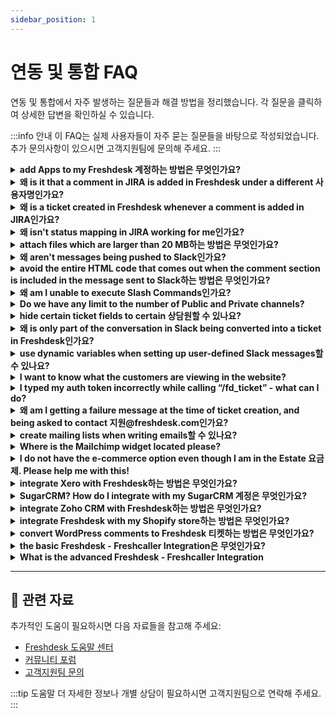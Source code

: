 ```yaml
---
sidebar_position: 1
---
```


# 연동 및 통합 FAQ

연동 및 통합에서 자주 발생하는 질문들과 해결 방법을 정리했습니다. 각 질문을 클릭하여 상세한 답변을 확인하실 수 있습니다.

:::info 안내
이 FAQ는 실제 사용자들이 자주 묻는 질문들을 바탕으로 작성되었습니다. 추가 문의사항이 있으시면 고객지원팀에 문의해 주세요.
:::

<details>
<summary><strong>add Apps to my Freshdesk 계정하는 방법은 무엇인가요?</strong></summary>

You can add apps to your Freshdesk 계정 from the Freshdesk Apps Gallery. Based on an app's complexity and the availability of its features, it is either free or comes with a charge.To install an app,- Go to  **관리자 **>** 지원 Operations **>** Apps** >** Marketplace**
- Search for the app you wish to add and click **Install.**
- Under **설정, **configure your **Freshdesk** **Domain URL **and **API Key.****![이미지](https://s3.amazonaws.com/cdn.freshdesk.com/data/헬프데스크/attachments/production/50007628783/original/pMz9X4pdeCCFrZ4wyYlta7V3-IvIf9FvVQ.png?1676533180)**Your Freshdesk URL will be in the format .freshdesk.com](//yourcompanyname.freshdesk.com). You can fetch the URL from your address bar.![이미지](https://s3.amazonaws.com/cdn.freshdesk.com/data/헬프데스크/attachments/production/50007628830/original/CcsUKVd840Usk8roJ8IU6ULrLWSrl5myjQ.png?1676533556)To fetch your API Key,Go to **Profile icon **>** Profile 설정** >** Your API Key****![이미지](https://s3.amazonaws.com/cdn.freshdesk.com/data/헬프데스크/attachments/production/50007629119/original/6bq626_T7G56iz8v-gHm89_whV5YUSki2g.png?1676535429)**

</details>

<details>
<summary><strong>왜 is it that a comment in JIRA is added in Freshdesk under a different 사용자명인가요?</strong></summary>

When a user posts a comment in JIRA, an equivalent 계정 is created in Freshdesk with one's JIRA 이메일 and the 참고 is added to the Freshdesk ticket.If the 이메일 address of the user is **hidden** in JIRA 설정, the JIRA integration in your 헬프데스크 will not be able to fetch it, and so a generic one will be used.

</details>

<details>
<summary><strong>왜 is a ticket created in Freshdesk whenever a comment is added in JIRA인가요?</strong></summary>

This usually happens when you configure notifications in JIRA and it is linked to one of the 지원 addresses configured in Freshdesk.You can just remove the 지원 이메일 address from the **notification 설정 **within JIRA to prevent this.

</details>

<details>
<summary><strong>왜 isn't status mapping in JIRA working for me인가요?</strong></summary>

To understand why the status mapping in JIRA is not working,1. Navigate to **관리자 -> 지원 Operations -> Apps -> JIRA Plus app 설정 -> General 설정** to check how the status sync between JIRA and Freshdesk is setup.![이미지](https://s3.amazonaws.com/cdn.freshdesk.com/data/헬프데스크/attachments/production/50001119719/original/wgC0wmSBYKHKKy14EF0Y2DXHM7Xc2bW7Sg.png?1589863092)2. Also, verify how your custom statuses on Freshdesk is mapped to the 문제 status on Jira![이미지](https://s3.amazonaws.com/cdn.freshdesk.com/data/헬프데스크/attachments/production/50001119735/original/KiZtcKRsdYB9Qju8c9TNDMTn3Pzm7gqo-g.png?1589863423)

</details>

<details>
<summary><strong>attach files which are larger than 20 MB하는 방법은 무엇인가요?</strong></summary>

Freshdesk has many 3rd party integrations like Dropbox or OneDrive with which 상담원/customers can use to send files larger than 20 MB. To set up the integrations with Google Drive, refer to [this article](https://지원.freshdesk.com/해결책/articles/232355-the-google-drive-app) and for Dropbox, you can click [here](https://지원.freshdesk.com/지원/solutions/articles/55359-the-dropbox-app).

</details>

<details>
<summary><strong>왜 aren't messages being pushed to Slack인가요?</strong></summary>

Please check if the corresponding channel is configured under **관리자 -> 지원 Operations -> Apps -> Slack -> Edit. **If the channel has been** deleted**, the messages will not be pushed to the Slack channel.

</details>

<details>
<summary><strong>avoid the entire HTML code that comes out when the comment section is included in the message sent to Slack하는 방법은 무엇인가요?</strong></summary>

When you are using dynamic variables to configure custom messages for Slack, please use the following variables for** ticket description, last public 참고, and last private 참고** so that only the text content of the description and notes is sent to Slack.Otherwise, the **HTML** tags will get pushed to slack as well.You can replace the placeholder with **\{\{ticket.description_text\}\} or \{\{ticket.description | strip_html\}\} instead of \{\{ticket.description\}\}** and this will just have the text portion included in the notification.

</details>

<details>
<summary><strong>왜 am I unable to execute Slash Commands인가요?</strong></summary>

Please check the following in the Slack app:1. Make sure **"****Allow Slash Commands" **is checked in the app configuration page. Please navigate to **관리자 -> 지원 Operations -> Apps ->** click on slash integration to see the 설정 (gear icon) where you could see this configuration.2. Make sure that the** correct Slash command token** (obtainable when you create the slash command) is copied to Freshdesk-Slack app 설정 page.3. Make sure the **** entered along with the /fd_ticket command is the right one.

</details>

<details>
<summary><strong>Do we have any limit to the number of Public and Private channels?</strong></summary>

Yes, the integration allows only **20 private and public channels**.Of these, at least one channel should be available as Public (independent of the private channels).

</details>

<details>
<summary><strong>hide certain ticket fields to certain 상담원할 수 있나요?</strong></summary>

You can integrate Freshdesk with the app called 'Hide/Disable Ticket Fields'.When there are several irrelevant default and custom Ticket fields it is time-consuming for an agent to scroll through these fields while creating/updating a ticket. All Ticket fields except the mandatory fields will be available to Hide and/or Disable.
- Ability to display 티켓 fields relevant to 상담원
- Useful when a ticket field is used to hold background information that is of no relevance of value to an agent
- Reduce unnecessary clutter on 상담원’ interface
- Improve 상담원’ productivityRefer this [link](https://apps.freshdesk.com/hidedisable_ticket_fields/) for more details.

</details>

<details>
<summary><strong>왜 is only part of the conversation in Slack being converted into a ticket in Freshdesk인가요?</strong></summary>

As per the integration, the latest **200 messages** would only be included in the text of the ticket.The** text content** only from conversations will be included in the ticket. All files attached and snippets will be available as a clickable Slack link in your ticket.

</details>

<details>
<summary><strong>use dynamic variables when setting up user-defined Slack messages할 수 있나요?</strong></summary>

Yes, this is possible- however, please use the following variables for ticket description, last public 참고, and last private 참고 so that only the text content of the description and notes is sent to Slack; otherwise, the **HTML tags **will get pushed to slack as well.-
Use \{\{ticket.description_text\}\} in place of  \{\{ticket.description\}-
Use  \{\{ticket.latest_public_comment_text\}\} in place of \{\{ticket.latest_public_comment\}\}- Use \{\{ticket.latest_private_comment_text\}\} in place of \{\{ticket.latest_private_comment\}\}

</details>

<details>
<summary><strong>I want to know what the customers are viewing in the website?</strong></summary>

With the Freshmarketer integration, you can now view 고객 sessions on every ticket generated in Freshdesk. A session replay is a recording of the 고객’s journey on a website or within a web application.Benefits of this Session replay integration:-
Get context about the 문제 that the 고객 has been facing, without having to ask them to elaborate the 문제. For e.g. If a 고객 has been facing trouble with routing emails, you can look at the session replay and understand what went wrong.-
Lesser 이메일 threads leading to decrease in resolution time.-
Understand which part of your website/product is confusing to the 고객.-
Reduces the need to ask customers for screenshots. Instead replay the sessions.-
Identify the 해결책 articles visited by the 고객 to make sure that the 지원 agent does not suggest the same.Please refer this [link](https://지원.freshdesk.com/지원/solutions/articles/235353-how-to-integrate-freshmarketer-s-session-replay-with-freshdesk-) for more details.

</details>

<details>
<summary><strong>I typed my auth token incorrectly while calling “/fd_ticket” - what can I do?</strong></summary>

You may call the **slash command** again with the correct token, and the app will override the previously-stored incorrect one.Please navigate to **관리자 -> 지원 Operations -> Apps -> Slack** where this could be checked and modified.

</details>

<details>
<summary><strong>왜 am I getting a failure message at the time of ticket creation, and being asked to contact 지원@freshdesk.com인가요?</strong></summary>

This could happen due to the following reasons:- The ticket **format or description** is incorrect.- Ticket creation is done without **mandatory** fields (priority, source etc).- Slack is not able to process certain details to Freshdesk.

</details>

<details>
<summary><strong>create mailing lists when writing emails할 수 있나요?</strong></summary>

You cannot create mailing lists in Freshdesk. However, you can make use of the Mailchimp integration with Freshdesk to create mailing lists in Mailchimp and to send out emails in bulk. Please refer this[ link ](https://지원.freshdesk.com/지원/solutions/articles/41745-the-mailchimp-app)for more details about Mailchimp.

</details>

<details>
<summary><strong>Where is the Mailchimp widget located please?</strong></summary>

Please navigate to **"apps.freshdesk.com"** and search for MailChimp to install this. Kindly make sure you have a MailChimp 계정 to integrate with Freshdesk.Once this is successfully added to your 헬프데스크, the **MailChimp widget **would be available inside the 연락처 under the customers' tab.For instance, you click on that widget inside a contact say, Alex - a window with two tabs namely,** campaigns and mailing lists** would open with several options underneath that would allow you to select which to subscribe and unsubscribe appropriately.

</details>

<details>
<summary><strong>I do not have the e-commerce option even though I am in the Estate 요금제. Please help me with this!</strong></summary>

E-commerce is a recently developed platform on Freshdesk which would enable you to bring the Ebay channel into the 헬프데스크. This is a feature enabled upon request and so kindly contact us on** 지원@freshdesk.com** in order to bring this as an option on the 관리자 tab.Once this is enabled, you could see this in **관리자 -> Channels -> E-commerce** where you can add a new 계정. This new 계정 would need your eBay site information and you would be able to assign product, group and such.

</details>

<details>
<summary><strong>integrate Xero with Freshdesk하는 방법은 무엇인가요?</strong></summary>

Xero is an **Invoicing Tool **which you could integrate with Freshdesk. Using this integration, you would be able to view information about the invoices sent to the requester of the ticket, within that **ticket's details page**.You could **track time for 티켓 **in Freshdesk and **send invoices **for 지원, using the Xero integration.You could integrate Xero with your Freshdesk 계정, by navigating to **관리자 -> Su -> Apps -> Get More Apps-->Time Tracking & 결제-->Xero-->Install**.You would be asked to 로그인 to your Xero 계정 to authorize the integration.

</details>

<details>
<summary><strong>SugarCRM? How do I integrate with my SugarCRM 계정은 무엇인가요?</strong></summary>

SugarCRM is a 고객 Relationship Management tool, which is used to track and keep a record of your 고객 profiles. To provide a better context of 고객 information to the 상담원 working on your Freshdesk 계정, you could integrate SugarCRM with Freshdesk.To integrate SugarCRM, navigate to **관리자 > 지원 Operations > Apps > Get More Apps > CRM > SugarCRM > Install**. This would install the app on your 계정. You could then configure the app by entering the SugarCRM 계정 URL and credentials.

</details>

<details>
<summary><strong>integrate Zoho CRM with Freshdesk하는 방법은 무엇인가요?</strong></summary>

Zoho CRM is a web-based 고객 relationship management application that has a native integration in Freshdesk. This integration would allow you to fetch requester information from this tool which is available in the contact details as well as 티켓 detail page.Please navigate to **관리자 -> 지원 Operations -> Apps -> Get more apps -> choose to install Zoho CRM. **The integration will ask for the Auth Token which can be taken from your Zoho CRM 계정. For more information, please navigate to this [link](https://지원.freshdesk.com/지원/solutions/articles/42657-the-zoho-crm-app) to set this up.

</details>

<details>
<summary><strong>integrate Freshdesk with my Shopify store하는 방법은 무엇인가요?</strong></summary>

At times, you would want to integrate your 헬프데스크 with Shopify so that you can bring your customers' details into the 헬프데스크.Navigate to **관리자 > 지원 Operations > Apps > Get more apps** and search for Shopify.For further instructions on installation and app's capabilities, please refer [this](https://지원.freshdesk.com/지원/solutions/articles/195382-the-shopify-app) article.

</details>

<details>
<summary><strong>convert WordPress comments to Freshdesk 티켓하는 방법은 무엇인가요?</strong></summary>

You can create 티켓 for the comments on your WordPress website using the Freshdesk plugin for WordPress.You can create a ticket for every comment a user writes on your WordPress site users to log in to Freshdesk. To do so, you first need to install the [Freshdesk WordPress plugin](https://wordpress.org/plugins/freshdesk-지원/). You can install the plugin from the plugins directory if your site runs on self-hosted WordPress. If you use WordPress.com, you need to be on the [Business 요금제 or above](https://wordpress.com/pricing/) to install this plugin.[Click here](https://지원.freshdesk.com/지원/solutions/articles/50000001054-converting-wordpress-comments-to-freshdesk-티켓) to read a step-by-step guide on embedding 해결책 articles and the contact form on Shopify in more detail.

</details>

<details>
<summary><strong>the basic Freshdesk - Freshcaller Integration은 무엇인가요?</strong></summary>

The basic Freshdesk - Freshcaller integration helps you convert the calls you manage within your Freshcaller 계정 as 티켓 in Freshdesk. You can follow-up on your calls, i.e, provide post-call 지원 via Freshdesk and also document them for future context.

</details>

<details>
<summary><strong>What is the advanced Freshdesk - Freshcaller Integration</strong></summary>

Apart from attending your calls, providing post-call 지원 by converting calls into 티켓 within Freshdesk, the advanced Freshdesk - Freshcaller integration also helps you **manage your calls within your Freshdesk 계정 **without having to switch tabs to go to your Freshcaller 계정.

</details>

---

## 🔗 관련 자료

추가적인 도움이 필요하시면 다음 자료들을 참고해 주세요:

- [Freshdesk 도움말 센터](https://support.freshdesk.com)
- [커뮤니티 포럼](https://community.freshworks.com)
- [고객지원팀 문의](mailto:support@freshdesk.com)

:::tip 도움말
더 자세한 정보나 개별 상담이 필요하시면 고객지원팀으로 연락해 주세요.
:::
